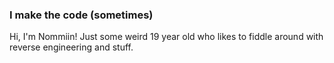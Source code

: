 ### I make the code (sometimes)

Hi, I'm Nommiin! Just some weird 19 year old who likes to fiddle around with reverse engineering and stuff.
